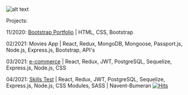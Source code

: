 ![alt text](https://i.ibb.co/D5ygCv4/Screenshot-from-2021-04-11-00-51-53.png)

Projects:

11/2020: [Bootstrap Portfolio](https://agustintomas.netlify.app/) | HTML, CSS, Bootstrap 

02/2021: Movies App | React, Redux, MongoDB, Mongoose, Passport.js, Node.js, Express.js, Bootstrap, API's 

03/2021: [e-commerce](https://github.com/agustindiazcano/ECOMMERCE-PUBLIC ) | React, Redux, JWT, PostgreSQL, Sequelize, Express.js, Node.js, CSS

04/2021: [Skills Test](https://github.com/Nahue941/navent) | React, Redux, JWT, PostgreSQL, Sequelize, Express.js, Node.js, CSS Modules, SASS | Navent-Bumeran
[![Hits](https://hits.seeyoufarm.com/api/count/incr/badge.svg?url=https%3A%2F%2Fgithub.com%2Fagustindiazcano%2Fhit-counter&count_bg=%23EBA2A2&title_bg=%23000000&icon=python.svg&icon_color=%23FFA3A3&title=views&edge_flat=true)](https://hits.seeyoufarm.com)

